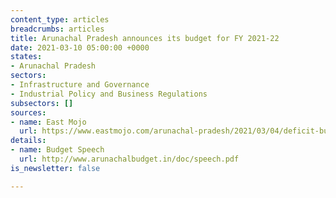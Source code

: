 ```yaml
---
content_type: articles
breadcrumbs: articles
title: Arunachal Pradesh announces its budget for FY 2021-22
date: 2021-03-10 05:00:00 +0000
states:
- Arunachal Pradesh
sectors:
- Infrastructure and Governance
- Industrial Policy and Business Regulations
subsectors: []
sources:
- name: East Mojo
  url: https://www.eastmojo.com/arunachal-pradesh/2021/03/04/deficit-budget-in-arunachal-assembly-focuses-on-health-education/
details:
- name: Budget Speech
  url: http://www.arunachalbudget.in/doc/speech.pdf
is_newsletter: false

---
```

